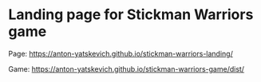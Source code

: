 # Landing page for Stickman Warriors game

Page: https://anton-yatskevich.github.io/stickman-warriors-landing/

Game: https://anton-yatskevich.github.io/stickman-warriors-game/dist/
